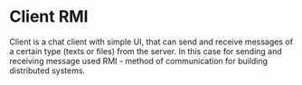 # Client RMI

Client is a chat client with simple UI, that can send and receive messages of a certain type (texts or files) from the server.
In this case for sending and receiving message used RMI - method of communication for building distributed systems.

